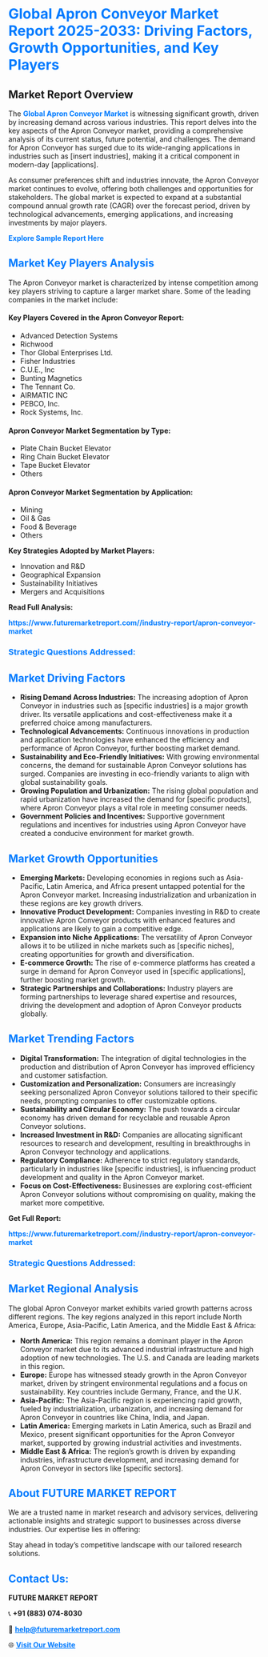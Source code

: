 <h1 style="color: #007BFF;">Global Apron Conveyor Market Report 2025-2033: Driving Factors, Growth Opportunities, and Key Players</h1>

<section id="overview">
<h2>Market Report Overview</h2>
<p>The <a href="https://www.futuremarketreport.com//industry-report/apron-conveyor-market" style="color: #007BFF; text-decoration: none;"><strong>Global Apron Conveyor Market</strong></a> is witnessing significant growth, driven by increasing demand across various industries. This report delves into the key aspects of the Apron Conveyor market, providing a comprehensive analysis of its current status, future potential, and challenges. The demand for Apron Conveyor has surged due to its wide-ranging applications in industries such as [insert industries], making it a critical component in modern-day [applications].</p>
<p>As consumer preferences shift and industries innovate, the Apron Conveyor market continues to evolve, offering both challenges and opportunities for stakeholders. The global market is expected to expand at a substantial compound annual growth rate (CAGR) over the forecast period, driven by technological advancements, emerging applications, and increasing investments by major players.</p>
</section>

<section id="overview">
<p><a href="https://www.futuremarketreport.com//request-sample/reportId=55424" style="color: #007BFF; text-decoration: none;"><strong>Explore Sample Report Here</strong></a></p>
</section>

<section id="key-players">
<h2 style="color: #007BFF;">Market Key Players Analysis</h2>
<p>The Apron Conveyor market is characterized by intense competition among key players striving to capture a larger market share. Some of the leading companies in the market include:</p>
<h4>Key Players Covered in the Apron Conveyor Report:</h4>
<ul><li>Advanced Detection Systems</li><li>Richwood</li><li>Thor Global Enterprises Ltd.</li><li>Fisher Industries</li><li>C.U.E., Inc</li><li>Bunting Magnetics</li><li>The Tennant Co.</li><li>AIRMATIC INC</li><li>PEBCO, Inc.</li><li>Rock Systems, Inc.</li></ul>
<h4>Apron Conveyor Market Segmentation by Type:</h4>
<ul><li>Plate Chain Bucket Elevator</li><li>Ring Chain Bucket Elevator</li><li>Tape Bucket Elevator</li><li>Others</li></ul>

<h4>Apron Conveyor Market Segmentation by Application:</h4>
<ul><li>Mining</li><li>Oil &amp; Gas</li><li>Food &amp; Beverage</li><li>Others</li></ul>
<p><strong>Key Strategies Adopted by Market Players:</strong></p>
<ul>
<li>Innovation and R&D</li>
<li>Geographical Expansion</li>
<li>Sustainability Initiatives</li>
<li>Mergers and Acquisitions</li>
</ul>
</section>

<section>
<p><strong>Read Full Analysis: </strong></p><a href="https://www.futuremarketreport.com//industry-report/apron-conveyor-market" style="color: #007BFF; text-decoration: none;"><strong>https://www.futuremarketreport.com//industry-report/apron-conveyor-market</strong></a>
<h3 style="color: #007BFF;">Strategic Questions Addressed:</h3>
</section>

<section id="driving-factors">
<h2 style="color: #007BFF;">Market Driving Factors</h2>
<ul>
<li><strong>Rising Demand Across Industries:</strong> The increasing adoption of Apron Conveyor in industries such as [specific industries] is a major growth driver. Its versatile applications and cost-effectiveness make it a preferred choice among manufacturers.</li>
<li><strong>Technological Advancements:</strong> Continuous innovations in production and application technologies have enhanced the efficiency and performance of Apron Conveyor, further boosting market demand.</li>
<li><strong>Sustainability and Eco-Friendly Initiatives:</strong> With growing environmental concerns, the demand for sustainable Apron Conveyor solutions has surged. Companies are investing in eco-friendly variants to align with global sustainability goals.</li>
<li><strong>Growing Population and Urbanization:</strong> The rising global population and rapid urbanization have increased the demand for [specific products], where Apron Conveyor plays a vital role in meeting consumer needs.</li>
<li><strong>Government Policies and Incentives:</strong> Supportive government regulations and incentives for industries using Apron Conveyor have created a conducive environment for market growth.</li>
</ul>
</section>

<section id="growth-opportunities">
<h2 style="color: #007BFF;">Market Growth Opportunities</h2>
<ul>
<li><strong>Emerging Markets:</strong> Developing economies in regions such as Asia-Pacific, Latin America, and Africa present untapped potential for the Apron Conveyor market. Increasing industrialization and urbanization in these regions are key growth drivers.</li>
<li><strong>Innovative Product Development:</strong> Companies investing in R&D to create innovative Apron Conveyor products with enhanced features and applications are likely to gain a competitive edge.</li>
<li><strong>Expansion into Niche Applications:</strong> The versatility of Apron Conveyor allows it to be utilized in niche markets such as [specific niches], creating opportunities for growth and diversification.</li>
<li><strong>E-commerce Growth:</strong> The rise of e-commerce platforms has created a surge in demand for Apron Conveyor used in [specific applications], further boosting market growth.</li>
<li><strong>Strategic Partnerships and Collaborations:</strong> Industry players are forming partnerships to leverage shared expertise and resources, driving the development and adoption of Apron Conveyor products globally.</li>
</ul>
</section>

<section id="trending-factors">
<h2 style="color: #007BFF;">Market Trending Factors</h2>
<ul>
<li><strong>Digital Transformation:</strong> The integration of digital technologies in the production and distribution of Apron Conveyor has improved efficiency and customer satisfaction.</li>
<li><strong>Customization and Personalization:</strong> Consumers are increasingly seeking personalized Apron Conveyor solutions tailored to their specific needs, prompting companies to offer customizable options.</li>
<li><strong>Sustainability and Circular Economy:</strong> The push towards a circular economy has driven demand for recyclable and reusable Apron Conveyor solutions.</li>
<li><strong>Increased Investment in R&D:</strong> Companies are allocating significant resources to research and development, resulting in breakthroughs in Apron Conveyor technology and applications.</li>
<li><strong>Regulatory Compliance:</strong> Adherence to strict regulatory standards, particularly in industries like [specific industries], is influencing product development and quality in the Apron Conveyor market.</li>
<li><strong>Focus on Cost-Effectiveness:</strong> Businesses are exploring cost-efficient Apron Conveyor solutions without compromising on quality, making the market more competitive.</li>
</ul>
</section>

<section>
<p><strong>Get Full Report: </strong></p><a href="https://www.futuremarketreport.com//industry-report/apron-conveyor-market" style="color: #007BFF; text-decoration: none;"><strong>https://www.futuremarketreport.com//industry-report/apron-conveyor-market</strong></a>
<h3 style="color: #007BFF;">Strategic Questions Addressed:</h3>
</section>


<section id="regional-analysis">
<h2 style="color: #007BFF;">Market Regional Analysis</h2>
<p>The global Apron Conveyor market exhibits varied growth patterns across different regions. The key regions analyzed in this report include North America, Europe, Asia-Pacific, Latin America, and the Middle East & Africa:</p>
<ul>
<li><strong>North America:</strong> This region remains a dominant player in the Apron Conveyor market due to its advanced industrial infrastructure and high adoption of new technologies. The U.S. and Canada are leading markets in this region.</li>
<li><strong>Europe:</strong> Europe has witnessed steady growth in the Apron Conveyor market, driven by stringent environmental regulations and a focus on sustainability. Key countries include Germany, France, and the U.K.</li>
<li><strong>Asia-Pacific:</strong> The Asia-Pacific region is experiencing rapid growth, fueled by industrialization, urbanization, and increasing demand for Apron Conveyor in countries like China, India, and Japan.</li>
<li><strong>Latin America:</strong> Emerging markets in Latin America, such as Brazil and Mexico, present significant opportunities for the Apron Conveyor market, supported by growing industrial activities and investments.</li>
<li><strong>Middle East & Africa:</strong> The region’s growth is driven by expanding industries, infrastructure development, and increasing demand for Apron Conveyor in sectors like [specific sectors].</li>
</ul>
</section>

<footer>
<h2 style="color: #007BFF;">About FUTURE MARKET REPORT</h2>
<p>We are a trusted name in market research and advisory services, delivering actionable insights and strategic support to businesses across diverse industries. Our expertise lies in offering:</p>

<p>Stay ahead in today’s competitive landscape with our tailored research solutions.</p>

<h2 style="color: #007BFF;">Contact Us:</h2>
<p><strong>FUTURE MARKET REPORT</strong></p>
<p>📞 <strong>+91 (883) 074-8030</strong></p>
<p>📧 <strong><a href="mailto:help@futuremarketreport.com" style="color: #007BFF;">help@futuremarketreport.com</a></strong></p>
<p>🌐 <strong><a href="https://www.futuremarketreport.com/" style="color: #007BFF;">Visit Our Website</a></strong></p>
</footer>